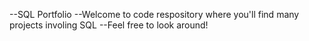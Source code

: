 --SQL Portfolio
--Welcome to code respository where you'll find many projects involing SQL
--Feel free to look around!
